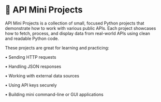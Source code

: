 # 🧩 API Mini Projects

API Mini Projects is a collection of small, focused Python projects that demonstrate how to work with various public APIs. Each project showcases how to fetch, process, and display data from real-world APIs using clean and readable Python code.

These projects are great for learning and practicing:

•	Sending HTTP requests

•	Handling JSON responses

•	Working with external data sources

•	Using API keys securely

•	Building mini command-line or GUI applications
